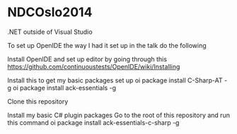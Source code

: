 NDCOslo2014
===========

.NET outside of Visual Studio

To set up OpenIDE the way I had it set up in the talk do the following

Install OpenIDE and set up editor by going through this
https://github.com/continuoustests/OpenIDE/wiki/Installing

Install this to get my basic packages set up
oi package install C-Sharp-AT -g
oi package install ack-essentials -g

Clone this repository

Install my basic C# plugin packages
Go to the root of this repository and run this command
oi package install ack-essentials-c-sharp -g
